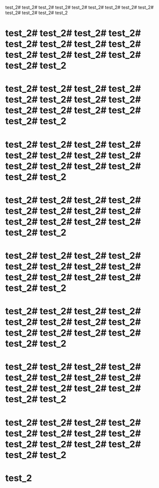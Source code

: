
test_2# test_2# test_2# test_2# test_2# test_2# test_2# test_2# test_2# test_2# test_2# test_2# test_2
# test_2# test_2# test_2# test_2# test_2# test_2# test_2# test_2# test_2# test_2# test_2# test_2# test_2# test_2
# test_2# test_2# test_2# test_2# test_2# test_2# test_2# test_2# test_2# test_2# test_2# test_2# test_2# test_2
# test_2# test_2# test_2# test_2# test_2# test_2# test_2# test_2# test_2# test_2# test_2# test_2# test_2# test_2
# test_2# test_2# test_2# test_2# test_2# test_2# test_2# test_2# test_2# test_2# test_2# test_2# test_2# test_2
# test_2# test_2# test_2# test_2# test_2# test_2# test_2# test_2# test_2# test_2# test_2# test_2# test_2# test_2
# test_2# test_2# test_2# test_2# test_2# test_2# test_2# test_2# test_2# test_2# test_2# test_2# test_2# test_2
# test_2# test_2# test_2# test_2# test_2# test_2# test_2# test_2# test_2# test_2# test_2# test_2# test_2# test_2
# test_2# test_2# test_2# test_2# test_2# test_2# test_2# test_2# test_2# test_2# test_2# test_2# test_2# test_2
# test_2

